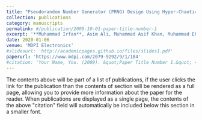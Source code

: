 ```yaml
---
title: "Pseudorandom Number Generator (PRNG) Design Using Hyper-Chaotic Modified Robust Logistic Map (HC-MRLM)"
collection: publications
category: manuscripts
permalink: #/publication/2009-10-01-paper-title-number-1
excerpt: '**Muhammad Irfan**, Asim Ali, Muhammad Asif Khan, Muhammad Ehatisham-ul-Haq, Syed Nasir Mehmood Shah, Abdul Saboor, Waqar Ahmad. "Pseudorandom number generator (PRNG) design using hyper-chaotic modified robust logistic map (HC-MRLM)." Electronics 9.1 (2020): 104.'
date: 2020-01-06
venue: 'MDPI Electronics'
#slidesurl: 'http://academicpages.github.io/files/slides1.pdf'
paperurl: 'https://www.mdpi.com/2079-9292/9/1/104'
#citation: 'Your Name, You. (2009). &quot;Paper Title Number 1.&quot; <i>Journal 1</i>. 1(1).'
---
```


The contents above will be part of a list of publications, if the user clicks the link for the publication than the contents of section will be rendered as a full page, allowing you to provide more information about the paper for the reader. When publications are displayed as a single page, the contents of the above "citation" field will automatically be included below this section in a smaller font.